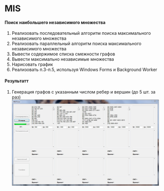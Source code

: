 # MIS
#### Поиск наибольшего независимого множества

1.	Реализовать последовательный алгоритм поиска максимального независимого множества
2.	Реализовать параллельный алгоритм поиска максимального независимого множества
3.	Вывести содержимое списка смежности графов
4.	Вывести максимально независимые множества
5.	Нарисовать график
6.	Реализовать п.3-п.5, используя Windows Forms и Background Worker

#### Результатт
1.	Генерация графов с указанным числом ребер и вершин (до 5 шт. за раз)
![Screenshot](img3.JPG)
